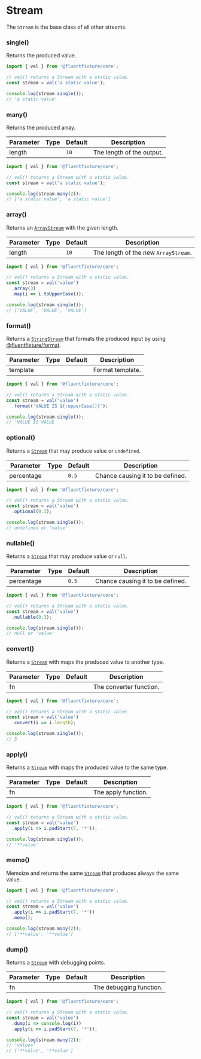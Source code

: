 # Stream

The `Stream` is the base class of all other streams.

### single()

Returns the produced value.

```typescript
import { val } from '@fluentfixture/core';

// val() returns a Stream with a static value.
const stream = val('a static value');

console.log(stream.single());
// 'a static value'
```

### many()

Returns the produced array.

<table><thead><tr><th>Parameter</th><th data-type="select">Type</th><th>Default</th><th>Description</th></tr></thead><tbody><tr><td>length</td><td></td><td><code>10</code></td><td>The length of the output.</td></tr></tbody></table>

```typescript
import { val } from '@fluentfixture/core';

// val() returns a Stream with a static value.
const stream = val('a static value');

console.log(stream.many(2));
// ['a static value', 'a static value']
```

### array()

Returns an [`ArrayStream`](arraystream.md) with the given length.

<table><thead><tr><th>Parameter</th><th data-type="select">Type</th><th>Default</th><th>Description</th></tr></thead><tbody><tr><td>length</td><td></td><td><code>10</code></td><td>The length of the new <code>ArrayStream</code>.</td></tr></tbody></table>

```typescript
import { val } from '@fluentfixture/core';

// val() returns a Stream with a static value.
const stream = val('value')
  .array(3)
  .map(i => i.toUpperCase());

console.log(stream.single());
// ['VALUE', 'VALUE', 'VALUE']
```

### format()

Returns a [`StringStream`](stringstream.md) that formats the produced input by using [@fluentfixture/format](../../fluentfixture-format/).

<table><thead><tr><th>Parameter</th><th data-type="select">Type</th><th>Default</th><th>Description</th></tr></thead><tbody><tr><td>template</td><td></td><td></td><td>Format template.</td></tr></tbody></table>

```typescript
import { val } from '@fluentfixture/core';

// val() returns a Stream with a static value.
const stream = val('value')
  .format('VALUE IS ${:upperCase()}');

console.log(stream.single());
// 'VALUE IS VALUE
```

### optional()

Returns a [`Stream`](stream.md) that may produce value or `undefined`.

<table><thead><tr><th>Parameter</th><th data-type="select">Type</th><th>Default</th><th>Description</th></tr></thead><tbody><tr><td>percentage</td><td></td><td><code>0.5</code></td><td>Chance causing it to be defined.</td></tr></tbody></table>

```typescript
import { val } from '@fluentfixture/core';

// val() returns a Stream with a static value.
const stream = val('value')
  .optional(0.3);

console.log(stream.single());
// undefined or 'value'
```

### nullable()

Returns a [`Stream`](stream.md) that may produce value or `null`.

<table><thead><tr><th>Parameter</th><th data-type="select">Type</th><th>Default</th><th>Description</th></tr></thead><tbody><tr><td>percentage</td><td></td><td><code>0.5</code></td><td>Chance causing it to be defined.</td></tr></tbody></table>

```typescript
import { val } from '@fluentfixture/core';

// val() returns a Stream with a static value.
const stream = val('value')
  .nullable(0.3);

console.log(stream.single());
// null or 'value'
```

### convert()

Returns a [`Stream`](stream.md) with maps the produced value to another type.

<table><thead><tr><th>Parameter</th><th data-type="select">Type</th><th>Default</th><th>Description</th></tr></thead><tbody><tr><td>fn</td><td></td><td></td><td>The converter function.</td></tr></tbody></table>

```typescript
import { val } from '@fluentfixture/core';

// val() returns a Stream with a static value.
const stream = val('value')
  .convert(i => i.length);

console.log(stream.single());
// 5
```

### apply()

Returns a [`Stream`](stream.md) with maps the produced value to the same type.

<table><thead><tr><th>Parameter</th><th data-type="select">Type</th><th>Default</th><th>Description</th></tr></thead><tbody><tr><td>fn</td><td></td><td></td><td>The apply function.</td></tr></tbody></table>

```typescript
import { val } from '@fluentfixture/core';

// val() returns a Stream with a static value.
const stream = val('value')
  .apply(i => i.padStart(7, '*'));

console.log(stream.single());
// '**value'
```

### memo()

Memoize and returns the same [`Stream`](stream.md) that produces always the same value.

```typescript
import { val } from '@fluentfixture/core';

// val() returns a Stream with a static value.
const stream = val('value')
  .apply(i => i.padStart(7, '*'))
  .memo();

console.log(stream.many(2));
// ['**value', '**value']
```

### dump()

Returns a [`Stream`](stream.md) with debugging points.

<table><thead><tr><th>Parameter</th><th data-type="select">Type</th><th>Default</th><th>Description</th></tr></thead><tbody><tr><td>fn</td><td></td><td></td><td>The debugging function.</td></tr></tbody></table>

```typescript
import { val } from '@fluentfixture/core';

// val() returns a Stream with a static value.
const stream = val('value')
  .dump(i => console.log(i))
  .apply(i => i.padStart(7, '*'));

console.log(stream.many(2));
// 'values'
// ['**value', '**value']
```
